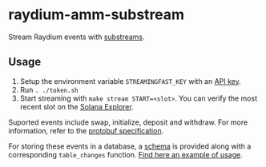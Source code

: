 # raydium-amm-substream
Stream Raydium events with [substreams](https://substreams.streamingfast.io).

## Usage
1. Setup the environment variable `STREAMINGFAST_KEY` with an [API key](https://app.streamingfast.io/keys).
2. Run `. ./token.sh`
3. Start streaming with `make stream START=<slot>`. You can verify the most recent slot on the [Solana Explorer](https://explorer.solana.com).

Suported events include swap, initialize, deposit and withdraw. For more information, refer to the [protobuf specification](proto/raydium.proto).

For storing these events in a database, a [schema](schema.sql) is provided along with a corresponding `table_changes` function. [Find here an example of usage](https://github.com/0xpapercut/substream-sinks/tree/main/solana-clickhouse).
